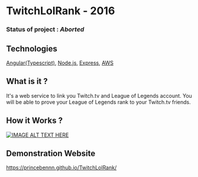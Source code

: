 # TwitchLolRank - 2016

### Status of project : *Aborted*

## Technologies

[Angular(Typescript)](https://angular.io/), [Node.js](https://nodejs.org), [Express](http://expressjs.com), [AWS](https://aws.amazon.com)

## What is it ?

It's a web service to link you Twitch.tv and League of Legends account.
You will be able to prove your League of Legends rank to your Twitch.tv friends.

## How it Works ?

[![IMAGE ALT TEXT HERE](http://img.youtube.com/vi/n19Ql_gJfAo/0.jpg)](http://www.youtube.com/watch?v=n19Ql_gJfAo)

## Demonstration Website

https://princebennn.github.io/TwitchLolRank/
